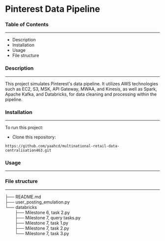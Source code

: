 # Pinterest Data Pipeline

### Table of Contents
---
<ul>
<li>Description</li>
<li>Installation</li>
<li>Usage</li>
<li>File structure</li>
</ul>

### Description
---
This project simulates Pinterest's data pipeline. It utilizes AWS technologies such as EC2, S3, MSK, API Gateway, MWAA, and Kinesis, as well as Spark, Apache Kafka, and Databricks, for data cleaning and processing within the pipeline.

### Installation
---
To run this project:
<ul>
<li>Clone this repository:</li>
</ul>

```
https://github.com/yaahcd/multinational-retail-data-centralisation463.git
```


### Usage
---


### File structure
---

├── README.md\
├── user_posting_emulation.py\
└── databricks\
&emsp;&emsp; ├── Milestone 6, task 2.py\
&emsp;&emsp; ├── Milestone 7, query tasks.py\
&emsp;&emsp; ├── Milestone 7, task 1.py\
&emsp;&emsp; ├── Milestone 7, task 2.py\
&emsp;&emsp; └── Milestone 7, task 3.py
